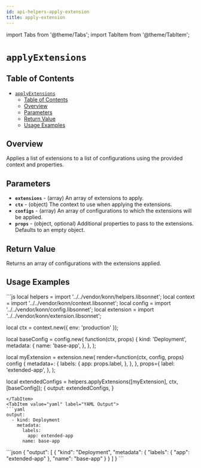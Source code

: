 ```yaml
---
id: api-helpers-apply-extension
title: apply-extension
---
```


import Tabs from '@theme/Tabs';
import TabItem from '@theme/TabItem';



# `applyExtensions`

## Table of Contents
- [`applyExtensions`](#applyextensions)
  - [Table of Contents](#table-of-contents)
  - [Overview](#overview)
  - [Parameters](#parameters)
  - [Return Value](#return-value)
  - [Usage Examples](#usage-examples)

## Overview
Applies a list of extensions to a list of configurations using the provided context and properties.

## Parameters
- **`extensions`** - (array) An array of extensions to apply.
- **`ctx`** - (object) The context to use when applying the extensions.
- **`configs`** - (array) An array of configurations to which the extensions will be applied.
- **`props`** - (object, optional) Additional properties to pass to the extensions. Defaults to an empty object.

## Return Value
Returns an array of configurations with the extensions applied.

## Usage Examples

<Tabs>
  <TabItem value="jsonnet" label="Jsonnet" default>
  ```js
  local helpers = import '../../vendor/konn/helpers.libsonnet';
  local context = import '../../vendor/konn/context.libsonnet';
  local config = import '../../vendor/konn/config.libsonnet';
  local extension = import '../../vendor/konn/extension.libsonnet';

  local ctx = context.new({
    env: 'production'
  });

  local baseConfig = config.new(
    function(ctx, props) {
      kind: 'Deployment',
      metadata: {
        name: 'base-app',
      },
    },
  );

  local myExtension = extension.new(
    render=function(ctx, config, props)
      config {
        metadata+: {
          labels: {
            app: props.label,
          },
        },
      },
    props={
      label: 'extended-app',
    },
  );

  local extendedConfigs = helpers.applyExtensions([myExtension], ctx, [baseConfig]);
  {
    output: extendedConfigs,
  }
  ```
  </TabItem>
  <TabItem value="yaml" label="YAML Output">
  ```yaml
  output:
    - kind: Deployment
      metadata:
        labels:
          app: extended-app
        name: base-app
  ```
  </TabItem>
  <TabItem value="json" label="JSON Output">
  ```json
  {
     "output": [
        {
           "kind": "Deployment",
           "metadata": {
              "labels": {
                 "app": "extended-app"
              },
              "name": "base-app"
           }
        }
     ]
  }
  ```
  </TabItem>
</Tabs>